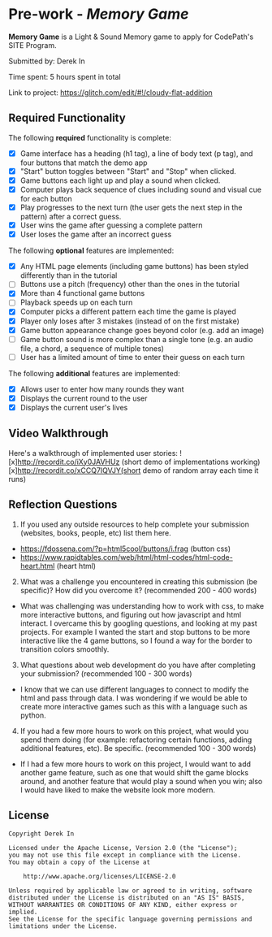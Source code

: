 # Pre-work - *Memory Game*

**Memory Game** is a Light & Sound Memory game to apply for CodePath's SITE Program. 

Submitted by: Derek In

Time spent: 5 hours spent in total

Link to project: https://glitch.com/edit/#!/cloudy-flat-addition

## Required Functionality

The following **required** functionality is complete:

* [x] Game interface has a heading (h1 tag), a line of body text (p tag), and four buttons that match the demo app
* [x] "Start" button toggles between "Start" and "Stop" when clicked. 
* [x] Game buttons each light up and play a sound when clicked. 
* [x] Computer plays back sequence of clues including sound and visual cue for each button
* [x] Play progresses to the next turn (the user gets the next step in the pattern) after a correct guess. 
* [x] User wins the game after guessing a complete pattern
* [x] User loses the game after an incorrect guess

The following **optional** features are implemented:

* [x] Any HTML page elements (including game buttons) has been styled differently than in the tutorial
* [ ] Buttons use a pitch (frequency) other than the ones in the tutorial
* [x] More than 4 functional game buttons
* [ ] Playback speeds up on each turn
* [x] Computer picks a different pattern each time the game is played
* [x] Player only loses after 3 mistakes (instead of on the first mistake)
* [x] Game button appearance change goes beyond color (e.g. add an image)
* [ ] Game button sound is more complex than a single tone (e.g. an audio file, a chord, a sequence of multiple tones)
* [ ] User has a limited amount of time to enter their guess on each turn

The following **additional** features are implemented:

- [x] Allows user to enter how many rounds they want
- [x] Displays the current round to the user
- [x] Displays the current user's lives

## Video Walkthrough

Here's a walkthrough of implemented user stories:
![x]http://recordit.co/iXy0JAVHUz (short demo of implementations working)
 [x]http://recordit.co/xCCQ7IQVJY(short demo of random array each time it runs)



## Reflection Questions
1. If you used any outside resources to help complete your submission (websites, books, people, etc) list them here. 
- https://fdossena.com/?p=html5cool/buttons/i.frag (button css)
- https://www.rapidtables.com/web/html/html-codes/html-code-heart.html (heart html)

2. What was a challenge you encountered in creating this submission (be specific)? How did you overcome it? (recommended 200 - 400 words) 
- What was challenging was understanding how to work with css, to make more interactive buttons, and figuring out how javascript and html interact. I
overcame this by googling questions, and looking at my past projects. For example I wanted the start and stop buttons to be more interactive like the 
4 game buttons, so I found a way for the border to transition colors smoothly.

3. What questions about web development do you have after completing your submission? (recommended 100 - 300 words) 
- I know that we can use different languages to connect to modify the html and pass through data. I was wondering if we would be able to create more 
interactive games such as this with a language such as python. 

4. If you had a few more hours to work on this project, what would you spend them doing (for example: refactoring certain functions, adding additional features, etc). Be specific. (recommended 100 - 300 words) 
- If I had a few more hours to work on this project, I would want to add another game feature, such as one that would shift the game blocks around, and 
another feature that would play a sound when you win; also I would have liked to make the website look more modern.



## License

    Copyright Derek In

    Licensed under the Apache License, Version 2.0 (the "License");
    you may not use this file except in compliance with the License.
    You may obtain a copy of the License at

        http://www.apache.org/licenses/LICENSE-2.0

    Unless required by applicable law or agreed to in writing, software
    distributed under the License is distributed on an "AS IS" BASIS,
    WITHOUT WARRANTIES OR CONDITIONS OF ANY KIND, either express or implied.
    See the License for the specific language governing permissions and
    limitations under the License.